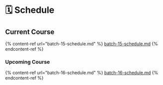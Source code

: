 # 🗓 Schedule

## Current Course

{% content-ref url="batch-15-schedule.md" %}
[batch-15-schedule.md](batch-15-schedule.md)
{% endcontent-ref %}

### Upcoming Course

{% content-ref url="batch-16-schedule.md" %}
[batch-16-schedule.md](batch-16-schedule.md)
{% endcontent-ref %}
